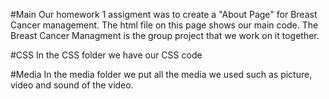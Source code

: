 #Main
Our homework 1 assigment was to create a "About Page" for Breast Cancer management.
The html file on this page shows our main code.
The Breast Cancer Managment is the group project that we work on it together.

#CSS
In the CSS folder we have our CSS code

#Media
In the media folder we put all the media we used such as picture, video and sound of the video.
